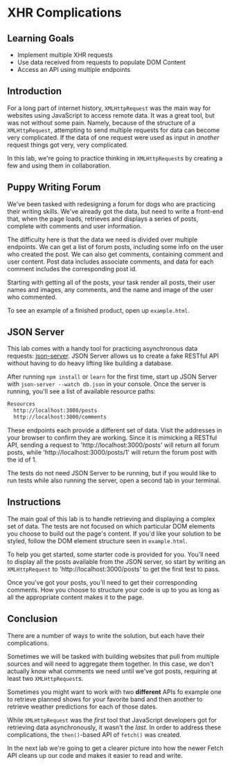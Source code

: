 # XHR Complications

## Learning Goals

- Implement multiple XHR requests
- Use data received from requests to populate DOM Content
- Access an API using multiple endpoints

## Introduction

For a long part of internet history, `XMLHttpRequest` was the main way for
websites using JavaScript to access remote data. It was a great tool, but was
not without some pain. Namely, because of the structure of a `XMLHttpRequest`,
attempting to send multiple requests for data can become very complicated. If
the data of one request were used as input in _another_ request things got very,
very complicated.

In this lab, we're going to practice thinking in `XMLHttpRequest`s by creating
a few and using them in collaboration.

## Puppy Writing Forum

We've been tasked with redesigning a forum for dogs who are practicing their
writing skills. We've already got the data, but need to write a front-end that,
when the page loads, retrieves and displays a series of posts, complete with
comments and user information.

The difficulty here is that the data we need is divided over multiple endpoints.
We can get a list of forum posts, including some info on the user who created
the post. We can also get comments, containing comment and user content. Post
data includes associate comments, and data for each comment includes the
corresponding post id.

Starting with getting all of the posts, your task render all posts, their user
names and images, any comments, and the name and image of the user who
commented.

To see an example of a finished product, open up `example.html`.

## JSON Server

This lab comes with a handy tool for practicing asynchronous data requests:
[json-server][]. JSON Server allows us to create a fake RESTful API without
having to do heavy lifting like building a database.

After running `npm install` or `learn` for the first time, start up JSON Server
with `json-server --watch db.json` in your console. Once the server is running,
you'll see a list of available resource paths:

```bash
Resources
  http://localhost:3000/posts
  http://localhost:3000/comments
```

These endpoints each provide a different set of data. Visit the addresses in
your browser to confirm they are working. Since it is mimicking a RESTful API,
sending a request to 'http://localhost:3000/posts' will return all forum posts,
while 'http://localhost:3000/posts/1' will return the forum post with the id of 1.

The tests do not need JSON Server to be running, but if you would like to run
tests while also running the server, open a second tab in your terminal.

## Instructions

The main goal of this lab is to handle retrieving and displaying a complex set
of data. The tests are not focused on which particular DOM elements you choose
to build out the page's content. If you'd like your solution to be styled,
follow the DOM element structure seen in `example.html`.

To help you get started, some starter code is provided for you. You'll need to
display all the posts available from the JSON server, so start by writing an
`XMLHttpRequest` to 'http://localhost:3000/posts' to get the first test to pass.

Once you've got your posts, you'll need to get their corresponding comments. How
you choose to structure your code is up to you as long as all the appropriate
content makes it to the page.

## Conclusion

There are a number of ways to write the solution, but each have their
complications.

Sometimes we will be tasked with building websites that pull from multiple
sources and will need to aggregate them together. In this case, we don't
actually know what comments we need until we've got posts, requiring at least
two `XMLHttpRequest`s.

Sometimes you might want to work with two **different** APIs fo example one to
retrieve planned shows for your favorite band and then another to retrieve
weather predictions for each of those dates.

While `XMLHttpRequest` was the _first_ tool that JavaScript developers got for
retrieving data asynchronously, it wasn't the _last_. In order to address these
complications, the `then()`-based API of `fetch()` was created.

In the next lab we're going to get a clearer picture into how the newer Fetch
API cleans up our code and makes it easier to read and write.

[json-server]: https://github.com/typicode/json-server
